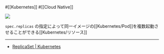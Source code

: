 #[[Kubernetes]] #[[Cloud Native]]

![](https://github.com/kubernetes/community/raw/master/icons/png/resources/labeled/rs-128.png)

`spec.replicas` の指定によって同一イメージの[[Kubernetes/Pod]]を複数起動させることができる[[Kubernetes/リソース]]

---

- [ReplicaSet | Kubernetes](https://kubernetes.io/docs/concepts/workloads/controllers/replicaset/)